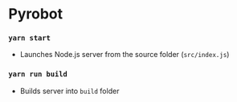 # Pyrobot

### `yarn start`

- Launches Node.js server from the source folder (`src/index.js`)

### `yarn run build`

- Builds server into `build` folder
